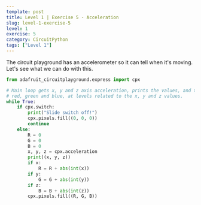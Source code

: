 ```yaml
---
template: post
title: Level 1 | Exercise 5 - Acceleration
slug: level-1-exercise-5
level: 1
exercise: 5
category: CircuitPython
tags: ["Level 1"]
---
```

The circuit playground has an accelerometer so it can tell when it's moving. Let's see what we can do with this.

```python
from adafruit_circuitplayground.express import cpx

# Main loop gets x, y and z axis acceleration, prints the values, and turns on
# red, green and blue, at levels related to the x, y and z values.
while True:
    if cpx.switch:
        print("Slide switch off!")
        cpx.pixels.fill((0, 0, 0))
        continue
    else:
        R = 0
        G = 0
        B = 0
        x, y, z = cpx.acceleration
        print((x, y, z))
        if x:
            R = R + abs(int(x))
        if y:
            G = G + abs(int(y))
        if z:
            B = B + abs(int(z))
        cpx.pixels.fill((R, G, B))
```
